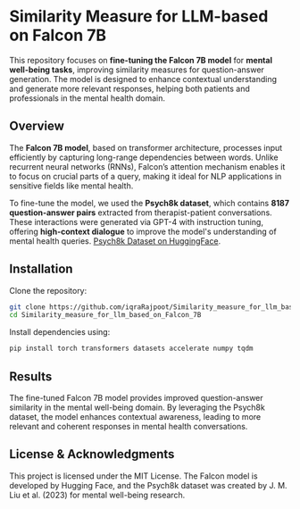 # Similarity Measure for LLM-based on Falcon 7B  

This repository focuses on **fine-tuning the Falcon 7B model** for **mental well-being tasks**, improving similarity measures for question-answer generation. The model is designed to enhance contextual understanding and generate more relevant responses, helping both patients and professionals in the mental health domain.  

## Overview  

The **Falcon 7B model**, based on transformer architecture, processes input efficiently by capturing long-range dependencies between words. Unlike recurrent neural networks (RNNs), Falcon’s attention mechanism enables it to focus on crucial parts of a query, making it ideal for NLP applications in sensitive fields like mental health.  

To fine-tune the model, we used the **Psych8k dataset**, which contains **8187 question-answer pairs** extracted from therapist-patient conversations. These interactions were generated via GPT-4 with instruction tuning, offering **high-context dialogue** to improve the model's understanding of mental health queries. [Psych8k Dataset on HuggingFace](https://huggingface.co/datasets/EmoCareAI/Psych8k).  

## Installation  

Clone the repository:  

```bash
git clone https://github.com/iqraRajpoot/Similarity_measure_for_llm_based_on_Falcon_7B.git
cd Similarity_measure_for_llm_based_on_Falcon_7B
```

Install dependencies using:

```bash
pip install torch transformers datasets accelerate numpy tqdm
```

## Results

The fine-tuned Falcon 7B model provides improved question-answer similarity in the mental well-being domain. By leveraging the Psych8k dataset, the model enhances contextual awareness, leading to more relevant and coherent responses in mental health conversations.

## License & Acknowledgments

This project is licensed under the MIT License. The Falcon model is developed by Hugging Face, and the Psych8k dataset was created by J. M. Liu et al. (2023) for mental well-being research.

